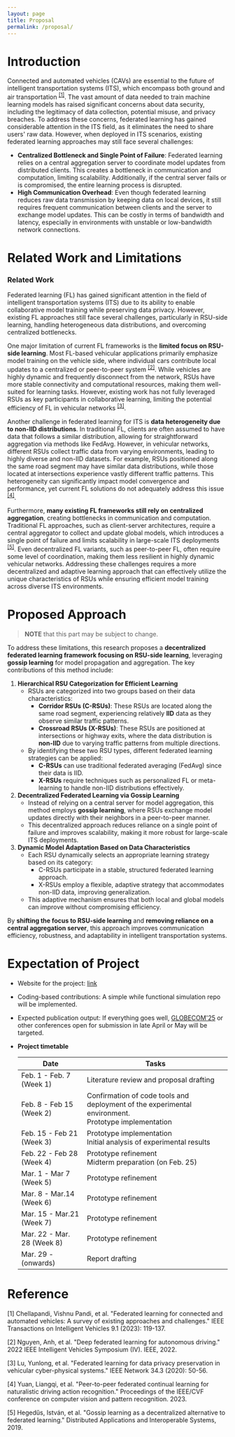 ```yaml
---
layout: page
title: Proposal
permalink: /proposal/
---
```


# Introduction

Connected and automated vehicles (CAVs) are essential to the future of intelligent transportation systems (ITS), which encompass both ground and air transportation <sup><a href="#ref1">[1]</a></sup>. The vast amount of data needed to train machine learning models has raised significant concerns about data security, including the legitimacy of data collection, potential misuse, and privacy breaches. To address these concerns, federated learning has gained considerable attention in the ITS field, as it eliminates the need to share users' raw data. However, when deployed in ITS scenarios, existing federated learning approaches may still face several challenges:

- **Centralized Bottleneck and Single Point of Failure**: Federated learning relies on a central aggregation server to coordinate model updates from distributed clients. This creates a bottleneck in communication and computation, limiting scalability. Additionally, if the central server fails or is compromised, the entire learning process is disrupted.
- **High Communication Overhead**: Even though federated learning reduces raw data transmission by keeping data on local devices, it still requires frequent communication between clients and the server to exchange model updates. This can be costly in terms of bandwidth and latency, especially in environments with unstable or low-bandwidth network connections.

# Related Work and Limitations

### **Related Work**

Federated learning (FL) has gained significant attention in the field of intelligent transportation systems (ITS) due to its ability to enable collaborative model training while preserving data privacy. However, existing FL approaches still face several challenges, particularly in RSU-side learning, handling heterogeneous data distributions, and overcoming centralized bottlenecks.

One major limitation of current FL frameworks is the **limited focus on RSU-side learning**. Most FL-based vehicular applications primarily emphasize model training on the vehicle side, where individual cars contribute local updates to a centralized or peer-to-peer system <sup><a href="#ref2">[2]</a></sup>. While vehicles are highly dynamic and frequently disconnect from the network, RSUs have more stable connectivity and computational resources, making them well-suited for learning tasks. However, existing work has not fully leveraged RSUs as key participants in collaborative learning, limiting the potential efficiency of FL in vehicular networks <sup><a href="#ref3">[3]</a></sup>.

Another challenge in federated learning for ITS is **data heterogeneity due to non-IID distributions**. In traditional FL, clients are often assumed to have data that follows a similar distribution, allowing for straightforward aggregation via methods like FedAvg. However, in vehicular networks, different RSUs collect traffic data from varying environments, leading to highly diverse and non-IID datasets. For example, RSUs positioned along the same road segment may have similar data distributions, while those located at intersections experience vastly different traffic patterns. This heterogeneity can significantly impact model convergence and performance, yet current FL solutions do not adequately address this issue <sup><a href="#ref4">[4]</a></sup>.

Furthermore, **many existing FL frameworks still rely on centralized aggregation**, creating bottlenecks in communication and computation. Traditional FL approaches, such as client-server architectures, require a central aggregator to collect and update global models, which introduces a single point of failure and limits scalability in large-scale ITS deployments <sup><a href="#ref5">[5]</a></sup>. Even decentralized FL variants, such as peer-to-peer FL, often require some level of coordination, making them less resilient in highly dynamic vehicular networks. Addressing these challenges requires a more decentralized and adaptive learning approach that can effectively utilize the unique characteristics of RSUs while ensuring efficient model training across diverse ITS environments.

# Proposed Approach

>  **NOTE** that this part may be subject to change.

To address these limitations, this research proposes a **decentralized federated learning framework focusing on RSU-side learning**, leveraging **gossip learning** for model propagation and aggregation. The key contributions of this method include:

1. **Hierarchical RSU Categorization for Efficient Learning**
   - RSUs are categorized into two groups based on their data characteristics:
     - **Corridor RSUs (C-RSUs)**: These RSUs are located along the same road segment, experiencing relatively **IID** data as they observe similar traffic patterns.
     - **Crossroad RSUs (X-RSUs)**: These RSUs are positioned at intersections or highway exits, where the data distribution is **non-IID** due to varying traffic patterns from multiple directions.
   - By identifying these two RSU types, different federated learning strategies can be applied:
     - **C-RSUs** can use traditional federated averaging (FedAvg) since their data is IID.
     - **X-RSUs** require techniques such as personalized FL or meta-learning to handle non-IID distributions effectively.
2. **Decentralized Federated Learning via Gossip Learning**
   - Instead of relying on a central server for model aggregation, this method employs **gossip learning**, where RSUs exchange model updates directly with their neighbors in a peer-to-peer manner.
   - This decentralized approach reduces reliance on a single point of failure and improves scalability, making it more robust for large-scale ITS deployments.
3. **Dynamic Model Adaptation Based on Data Characteristics**
   - Each RSU dynamically selects an appropriate learning strategy based on its category:
     - C-RSUs participate in a stable, structured federated learning approach.
     - X-RSUs employ a flexible, adaptive strategy that accommodates non-IID data, improving generalization.
   - This adaptive mechanism ensures that both local and global models can improve without compromising efficiency.

By **shifting the focus to RSU-side learning** and **removing reliance on a central aggregation server**, this approach improves communication efficiency, robustness, and adaptability in intelligent transportation systems.

# Expectation of Project

- Website for the project: [link](https://masshiro.github.io/csc579project/)

- Coding-based contributions: A simple while functional simulation repo will be implemented.

- Expected publication output: If everything goes well, [GLOBECOM'25](https://globecom2025.ieee-globecom.org/) or other conferences open for submission in late April or May will be targeted.

- **Project timetable**

  | Date                       | Tasks                                                        |
  | -------------------------- | ------------------------------------------------------------ |
  | Feb. 1 - Feb. 7 (Week 1)   | Literature review and proposal drafting                      |
  | Feb. 8 - Feb 15 (Week 2)   | Confirmation of code tools and deployment of the experimental environment.<br />Prototype implementation |
  | Feb. 15 - Feb 21 (Week 3)  | Prototype implementation<br />Initial analysis of experimental results |
  | Feb. 22 - Feb 28 (Week 4)  | Prototype refinement <br />Midterm preparation (on Feb. 25)  |
  | Mar. 1 - Mar 7 (Week 5)    | Prototype refinement                                         |
  | Mar. 8 - Mar.14 (Week 6)   | Prototype refinement                                         |
  | Mar. 15 - Mar.21 (Week 7)  | Prototype refinement                                         |
  | Mar. 22 - Mar. 28 (Week 8) | Prototype refinement                                         |
  | Mar. 29 - (onwards)        | Report drafting                                              |

# Reference

<p id="ref1">[1] Chellapandi, Vishnu Pandi, et al. "Federated learning for connected and automated vehicles: A survey of existing approaches and challenges." IEEE Transactions on Intelligent Vehicles 9.1 (2023): 119-137.

<p id="ref2">[2] Nguyen, Anh, et al. "Deep federated learning for autonomous driving." 2022 IEEE Intelligent Vehicles Symposium (IV). IEEE, 2022.

<p id="ref3">[3] Lu, Yunlong, et al. "Federated learning for data privacy preservation in vehicular cyber-physical systems." IEEE Network 34.3 (2020): 50-56.

<p id="ref4">[4] Yuan, Liangqi, et al. "Peer-to-peer federated continual learning for naturalistic driving action recognition." Proceedings of the IEEE/CVF conference on computer vision and pattern recognition. 2023.

<p id="ref5">[5] Hegedűs, István, et al. "Gossip learning as a decentralized alternative to federated learning." Distributed Applications and Interoperable Systems, 2019.